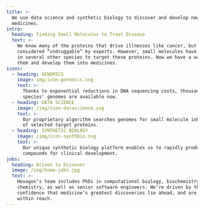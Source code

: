 ```yaml
---
title: >-
  We use data science and synthetic biology to discover and develop new
  medicines.
intro:
  heading: Finding Small Molecules to Treat Disease
  text: >-
    We know many of the proteins that drive illnesses like cancer, but most are
    considered “undruggable” by experts. However, small molecules have evolved
    in several other species to target these proteins. Now we have a way to find
    them and develop them into medicines.
icons:
  - heading: GENOMICS
    image: img/icon-genomics.svg
    text: >-
      Thanks to exponential reductions in DNA sequencing costs, thousands of
      species' genomes are available now.
  - heading: DATA SCIENCE
    image: /img/icon-datascience.svg
    text: >-
      Our proprietary algorithm searches genomes for small molecule inhibitors
      of selected target proteins.
  - heading: SYNTHETIC BIOLOGY
    image: /img/icon-synthbio.svg
    text: >-
      Our unique synthetic biology platform enables us to rapidly produce lead
      compounds for clinical development.
jobs:
  heading: Driven to Discover
  image: /img/home-jobs.jpg
  text: >-
    Hexagon’s team includes PhDs in computational biology, biochemistry, and
    chemistry, as well as senior software engineers. We’re driven by the
    confidence that medicine’s greatest discoveries lie ahead, and are now
    within reach.
---
```


